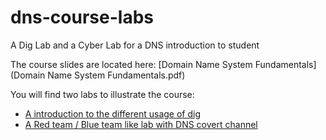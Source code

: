 # dns-course-labs
A Dig Lab and a Cyber Lab for a DNS introduction to student



The course slides are located here: [Domain Name System Fundamentals](Domain Name System Fundamentals.pdf)

You will find two labs to illustrate the course:

* [A introduction to the different usage of dig](dns-dig-lab/) 
* [A Red team / Blue team like lab with DNS covert channel](dns-cyber-lab/)
